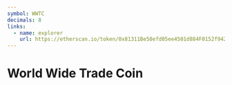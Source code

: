 ```yaml
---
symbol: WWTC
decimals: 8
links:
  - name: explorer
    url: https://etherscan.io/token/0x81311Be50efd05ee4501d884F0152f942015508b
---
```


# World Wide Trade Coin
